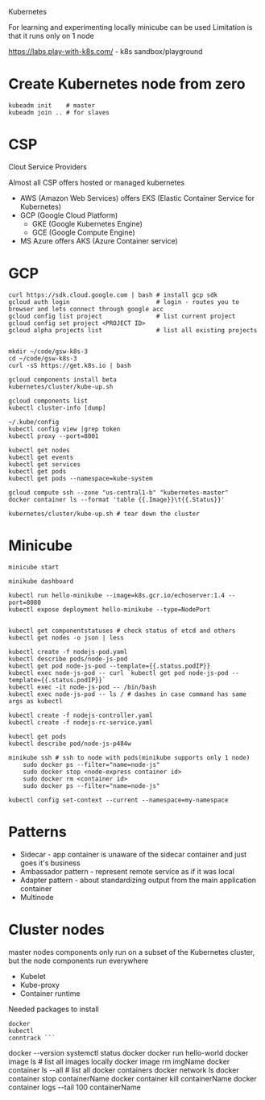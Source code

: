 Kubernetes

For learning and experimenting locally minicube can be used
Limitation is that it runs only on 1 node

https://labs.play-with-k8s.com/ - k8s sandbox/playground

# Create Kubernetes node from zero

```
kubeadm init    # master
kubeadm join .. # for slaves
```


# CSP
Clout Service Providers

Almost all CSP offers hosted or managed kubernetes
* AWS (Amazon Web Services) offers EKS (Elastic Container Service for Kubernetes)
* GCP (Google Cloud Platform)
	* GKE (Google Kubernetes Engine)
	* GCE (Google Compute Engine)
* MS Azure offers AKS (Azure Container service)

# GCP

```
curl https://sdk.cloud.google.com | bash # install gcp sdk
gcloud auth login                        # login - routes you to browser and lets connect through google acc
gcloud config list project               # list current project
gcloud config set project <PROJECT ID>
gcloud alpha projects list               # list all existing projects


mkdir ~/code/gsw-k8s-3
cd ~/code/gsw-k8s-3
curl -sS https://get.k8s.io | bash

gcloud components install beta
kubernetes/cluster/kube-up.sh

gcloud components list
kubectl cluster-info [dump]

~/.kube/config
kubectl config view |grep token
kubectl proxy --port=8001

kubectl get nodes
kubectl get events
kubectl get services
kubectl get pods
kubectl get pods --namespace=kube-system

gcloud compute ssh --zone "us-central1-b" "kubernetes-master"
docker container ls --format 'table {{.Image}}\t{{.Status}}' 

kubernetes/cluster/kube-up.sh # tear down the cluster
```

# Minicube

```
minicube start

minikube dashboard

kubectl run hello-minikube --image=k8s.gcr.io/echoserver:1.4 --port=8080
kubectl expose deployment hello-minikube --type=NodePort


kubectl get componentstatuses # check status of etcd and others
kubectl get nodes -o json | less

kubectl create -f nodejs-pod.yaml
kubectl describe pods/node-js-pod
kubectl get pod node-js-pod --template={{.status.podIP}}
kubectl exec node-js-pod -- curl `kubectl get pod node-js-pod --template={{.status.podIP}}`
kubectl exec -it node-js-pod -- /bin/bash
kubectl exec node-js-pod -- ls / # dashes in case command has same args as kubectl

kubectl create -f nodejs-controller.yaml
kubectl create -f nodejs-rc-service.yaml

kubectl get pods
kubectl describe pod/node-js-p484w

minikube ssh # ssh to node with pods(minikube supports only 1 node)
	sudo docker ps --filter="name=node-js"
	sudo docker stop <node-express container id>
	sudo docker rm <container id>
	sudo docker ps --filter="name=node-js"

```

```
kubectl config set-context --current --namespace=my-namespace
```


# Patterns

* Sidecar - app container is unaware of the sidecar container and just goes it's business
* Ambassador pattern - represent remote service as if it was local
* Adapter pattern - about standardizing output from the main application container
* Multinode

# Cluster nodes
master nodes components only run on a subset of the Kubernetes cluster, but the node  components run
everywhere

* Kubelet
* Kube-proxy
* Container runtime

Needed packages to install
```
docker
kubectl
conntrack ```

```
docker --version
systemctl status docker
docker run hello-world
docker image ls # list all images locally
docker image rm imgName
docker container ls --all # list all docker containers
docker network ls
docker container stop containerName 
docker container kill containerName
docker container logs --tail 100 containerName
```


